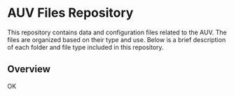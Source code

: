 # AUV Files Repository

This repository contains data and configuration files related to the AUV. The files are organized based on their type and use. Below is a brief description of each folder and file type included in this repository.

## Overview

OK
